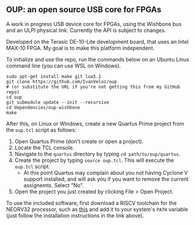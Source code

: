 ## OUP: an open source USB core for FPGAs

A work in progress USB device core for FPGAs, using the Wishbone bus and an ULPI physical link.
Currently the API is subject to changes.

Developed on the Terasic DE-10-Lite development board, that uses an Intel MAX-10 FPGA. My goal is to make this platform independent.

To initialize and use the repo, run the commands below on an Ubuntu Linux command line (you can use WSL on Windows).
```
sudo apt-get install make git lua5.1
git clone https://github.com/IvanVeloz/oup
# (or substitute the URL if you're not getting this from my GitHub repo)
cd oup
git submodule update --init --recursive
cd dependencies/oup-wishbone
make
```

After this, on Linux or Windows, create a new Quartus Prime project from the `oup.tcl` script as follows:
1. Open Quartus Prime (don't create or open a project).
2. Locate the TCL console.
3. Navigate to the `quartus` directory by typing `cd path/to/oup/quartus`.
4. Create the project by typing `source oup.tcl`. This will execute the `oup.tcl` script.
    * At this point Quartus may complain about you not having Cyclone V support installed, and will ask you if you want to remove the current assignemts. Select "No".
5. Open the project you just created by clicking File > Open Project.

To use the included software, first download a RISCV toolchain for the NEORV32 processor, such as [this](https://github.com/stnolting/riscv-gcc-prebuilt) and add it to your system's `PATH` variable (just follow the installation instructions in the link above).
